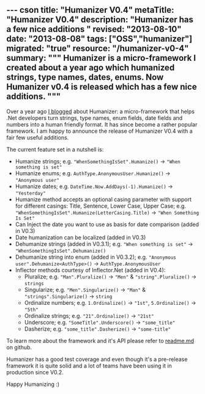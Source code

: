 --- cson
title: "Humanizer V0.4"
metaTitle: "Humanizer V0.4"
description: "Humanizer has a few nice additions "
revised: "2013-08-10"
date: "2013-08-08"
tags: ["OSS","humanizer"]
migrated: "true"
resource: "/humanizer-v0-4"
summary: """
Humanizer is a micro-framework I created about a year ago which humanized strings, type names, dates, enums. Now Humanizer v0.4 is released which has a few nice additions.
"""
---
Over a year ago [I blogged](http://www.mehdi-khalili.com/introducing-humanizer) about Humanizer: a micro-framework that helps .Net developers turn strings, type names, enum fields, date fields and numbers into a human friendly format. It has since become a rather popular framework. I am happy to announce the release of Humanizer V0.4 with a fair few useful additions. 

The current feature set in a nutshell is:

 * Humanize strings; e.g. `"WhenSomethingIsSet".Humanize()` -> `"When something is set"`
 * Humanize enums; e.g. `AuthType.AnonymousUser.Humanize()` -> `"Anonymous user"` 
 * Humanize dates; e.g. `DateTime.Now.AddDays(-1).Humanize()` -> `"Yesterday"`
 * Humanize method accepts an optional casing parameter with support for different casings: Title, Sentence, Lower Case, Upper Case; e.g. `"WhenSomethingIsSet".Humanize(LetterCasing.Title)` -> `"When Something Is Set"`
 * Can Inject the date you want to use as basis for date comparison (added in V0.3)
 * Date humanization can be localized (added in V0.3)
 * Dehumanize strings (added in V0.3.1); e.g. `"When something is set"` -> `"WhenSomethingIsSet".Dehumanize()`
 * Dehumanize string into enum (added in V0.3.2); e.g. `"Anonymous user".Dehumanize<AuthType>()` ->  `AuthType.AnonymousUser`
 * Inflector methods courtesy of Inflector.Net (added in V0.4):
	 * Pluralize; e.g. `"Man".Pluralize()` -> `"Men"` & `"string".Pluralize()` -> `strings`
	 * Singularize; e.g. `"Men".Singularize()` -> `"Man"` & `"strings".Singularize()` -> `string`
	 * Ordinalize numbers; e.g. `1.Ordinalize()` -> `"1st"`, `5.Ordinalize()` -> `"5th"`
	 * Ordinalize strings; e.g. `"21".Ordinalize()` -> `"21st"`
	 * Underscore; e.g. `"SomeTitle".Underscore()` -> `"some_title"` 
	 * Dasherize; e.g. `"some_title".Dasherize()` ->  `"some-title"`
 
To learn more about the framework and it's API please refer to [readme.md](https://github.com/MehdiK/Humanizer) on github.

Humanizer has a good test coverage and even though it's a pre-release framework it is quite solid and a lot of teams have been using it in production since V0.2.

Happy Humanizing :)